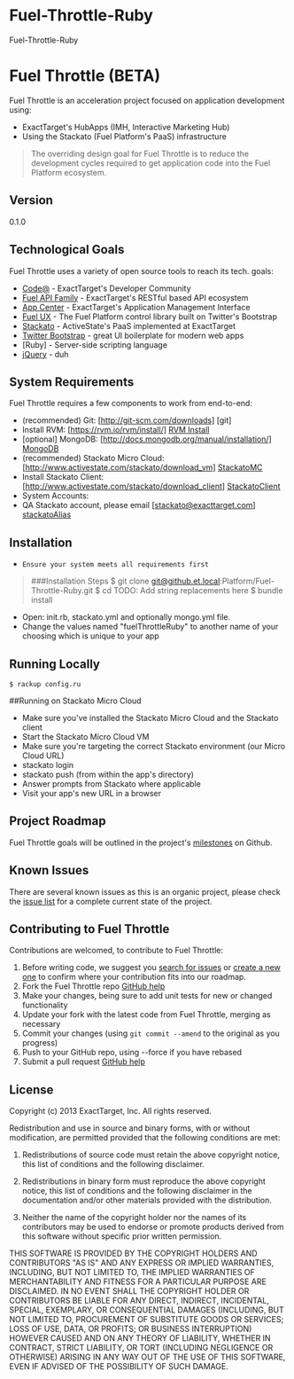 Fuel-Throttle-Ruby
==============

Fuel-Throttle-Ruby

Fuel Throttle (BETA)
=========

Fuel Throttle is an acceleration project focused on application development using:

  - ExactTarget's HubApps (IMH, Interactive Marketing Hub)
  - Using the Stackato (Fuel Platform's PaaS) infrastructure

> The overriding design goal for Fuel Throttle
> is to reduce the development cycles required to 
> get application code into the Fuel Platform ecosystem. 

Version
-

0.1.0

Technological Goals
-----------

Fuel Throttle uses a variety of open source tools to reach its tech. goals:

* [Code@] - ExactTarget's Developer Community
* [Fuel API Family] - ExactTarget's RESTful based API ecosystem
* [App Center] - ExactTarget's Application Management Interface
* [Fuel UX] - The Fuel Platform control library built on Twitter's Bootstrap
* [Stackato] - ActiveState's PaaS implemented at ExactTarget
* [Twitter Bootstrap] - great UI boilerplate for modern web apps
* [Ruby] - Server-side scripting language
* [jQuery] - duh

System Requirements
--------------

Fuel Throttle requires a few components to work from end-to-end:

 * (recommended) Git: [http://git-scm.com/downloads] [git]
 * Install RVM: [https://rvm.io/rvm/install/] [RVM Install]
 * [optional] MongoDB: [http://docs.mongodb.org/manual/installation/] [MongoDB]
 * (recommended) Stackato Micro Cloud: [http://www.activestate.com/stackato/download_vm] [StackatoMC]
 * Install Stackato Client: [http://www.activestate.com/stackato/download_client] [StackatoClient]
* System Accounts:
 * QA Stackato account, please email [stackato@exacttarget.com] [stackatoAlias]

Installation
--------------
* `Ensure your system meets all requirements first`

> ###Installation Steps
>   $ git clone git@github.et.local:Platform/Fuel-Throttle-Ruby.git <YourAppName>
>   $ cd <YourAppName>
>   TODO: Add string replacements here
>   $ bundle install<br />

* Open: init.rb, stackato.yml and optionally mongo.yml file.
* Change the values named "fuelThrottleRuby" to another name of your choosing which is unique to your app

## Running Locally
    $ rackup config.ru

##Running on Stackato Micro Cloud
* Make sure you've installed the Stackato Micro Cloud and the Stackato client
* Start the Stackato Micro Cloud VM
* Make sure you're targeting the correct Stackato environment (our Micro Cloud URL)
*   stackato login
*   stackato push (from within the app's directory)
*   Answer prompts from Stackato where applicable
*   Visit your app's new URL in a browser

Project Roadmap
--------------
Fuel Throttle goals will be outlined in the project's [milestones] on Github.

Known Issues
--------------
There are several known issues as this is an organic project, please check the [issue list] for a complete current state of the project.

Contributing to Fuel Throttle
--------------
Contributions are welcomed, to contribute to Fuel Throttle:

1. Before writing code, we suggest you [search for issues](https://github.com/creatovisguru/NodeShellApp/issues?state=open) or [create a new one](https://github.com/creatovisguru/NodeShellApp/issues/new) to confirm where your contribution fits into our roadmap. 
1. Fork the Fuel Throttle repo [GitHub help](https://help.github.com/articles/fork-a-repo)
1. Make your changes, being sure to add unit tests for new or changed functionality
1. Update your fork with the latest code from Fuel Throttle, merging as necessary
1. Commit your changes (using `git commit --amend` to the original as you progress)
1. Push to your GitHub repo, using --force if you have rebased
1. Submit a pull request [GitHub help](https://help.github.com/articles/using-pull-requests)



  [Michael Clark]: https://github.com/MichaelAllenClark?tab=activity
  [@creatovisguru]: http://twitter.com/bdeanindy
  [@tkauble]: https://twitter.com/tkauble
  [@kellyjandrews]: https://twitter.com/kellyjandrews
  [RVM Install]: https://rvm.io/rvm/install/
  [Twitter Bootstrap]: http://twitter.github.com/bootstrap/
  [jQuery]: http://jquery.com  
  [App Center]: https://code.exacttarget.com/appcenter
  [Fuel UX]: https://code.exacttarget.com/devcenter/fuel-ux
  [Stackato]: http://www.activestate.com/stackato
  [Fuel API Family]: https://code.exacttarget.com/devcenter/fuel-api-family
  [Code@]: https://code.exacttarget.com/
  [issue list]: https://github.com/creatovisguru/NodeShellApp/issues
  [milestones]: https://github.com/creatovisguru/NodeShellApp/issues/milestones
  [MongoDB]: http://docs.mongodb.org/manual/installation/
  [StackatoMC]: http://www.activestate.com/stackato/download_vm
  [StackatoClient]: http://www.activestate.com/stackato/download_client
  [stackatoAlias]: mailto:stackato@exacttarget.com


License
-

Copyright (c) 2013 ExactTarget, Inc.
All rights reserved.

Redistribution and use in source and binary forms, with or without modification, are permitted provided that the following conditions are met:

1. Redistributions of source code must retain the above copyright notice, this list of conditions and the following disclaimer.

2. Redistributions in binary form must reproduce the above copyright notice, this list of conditions and the following disclaimer in the documentation and/or other materials provided with the distribution.

3. Neither the name of the copyright holder nor the names of its contributors may be used to endorse or promote products derived from this software without specific prior written permission.

THIS SOFTWARE IS PROVIDED BY THE COPYRIGHT HOLDERS AND CONTRIBUTORS "AS IS" AND ANY EXPRESS OR IMPLIED WARRANTIES, INCLUDING, BUT NOT LIMITED TO, THE IMPLIED WARRANTIES OF MERCHANTABILITY AND FITNESS FOR A PARTICULAR PURPOSE ARE DISCLAIMED. IN NO EVENT SHALL THE COPYRIGHT HOLDER OR CONTRIBUTORS BE LIABLE FOR ANY DIRECT, INDIRECT, INCIDENTAL, SPECIAL, EXEMPLARY, OR CONSEQUENTIAL DAMAGES (INCLUDING, BUT NOT LIMITED TO, PROCUREMENT OF SUBSTITUTE GOODS OR SERVICES; LOSS OF USE, DATA, OR PROFITS; OR BUSINESS INTERRUPTION) HOWEVER CAUSED AND ON ANY THEORY OF LIABILITY, WHETHER IN CONTRACT, STRICT LIABILITY, OR TORT (INCLUDING NEGLIGENCE OR OTHERWISE) ARISING IN ANY WAY OUT OF THE USE OF THIS SOFTWARE, EVEN IF ADVISED OF THE POSSIBILITY OF SUCH DAMAGE.

